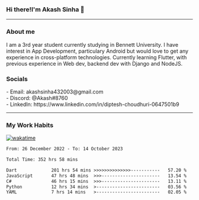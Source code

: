 <h3>Hi there!I'm Akash Sinha 👋</h3>

--- 

<h3>About me</h3>
I am a 3rd year student currently studying in Bennett University. I have interest in App Development, particulary Android but would love to get any experience in cross-platform technologies. Currently learning Flutter, with previous experience in Web dev, backend dev with Django and NodeJS.

<h3>Socials</h3>
 - Email: akashsinha432003@gmail.com<br>
 - Discord: @Akash#8760<br>
 - LinkedIn: https://www.linkedin.com/in/diptesh-choudhuri-0647501b9<br>


---

<h3>My Work Habits</h3>

[![wakatime](https://wakatime.com/badge/user/938b2951-49cf-4810-9b9e-c17cde3d3343.svg)](https://wakatime.com/@938b2951-49cf-4810-9b9e-c17cde3d3343)

<!--START_SECTION:waka-->

```txt
From: 26 December 2022 - To: 14 October 2023

Total Time: 352 hrs 58 mins

Dart             201 hrs 54 mins >>>>>>>>>>>>>>-----------   57.20 %
JavaScript       47 hrs 48 mins  >>>----------------------   13.54 %
C#               46 hrs 15 mins  >>>----------------------   13.11 %
Python           12 hrs 34 mins  >------------------------   03.56 %
YAML             7 hrs 14 mins   >------------------------   02.05 %
```

<!--END_SECTION:waka-->

